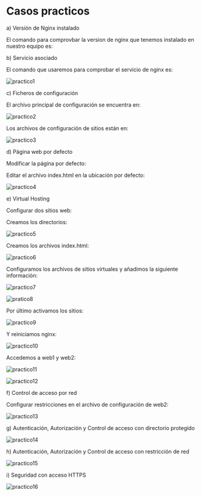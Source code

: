 # Casos practicos


a) Versión de Nginx instalado

El comando para comprovbar la version de nginx que tenemos instalado en nuestro equipo es:



b) Servicio asociado

El comando que usaremos para comprobar el servicio de nginx es:

![practico1](img/practico1.png)


c) Ficheros de configuración

El archivo principal de configuración se encuentra en:

![practico2](img/practico2.png)

Los archivos de configuración de sitios están en:

![practico3](img/practico3.png)

d) Página web por defecto

Modificar la página por defecto:

Editar el archivo index.html en la ubicación por defecto:

![practico4](img/practico4.png)

e) Virtual Hosting

Configurar dos sitios web:

Creamos los directorios:

![practico5](img/practico5.png)

Creamos los archivos index.html:

![practico6](img/practico6.png)

Configuramos los archivos de sitios virtuales y añadimos la siguiente información:

![practico7](img/practico7.png)

![pratico8](img/practico8.png)

Por último activamos los sitios:

![practico9](img/practico9.png)

Y reiniciamos nginx:

![practico10](img/practico10.png)

Accedemos a web1 y web2:

![practico11](img/practico11.png)

![practico12](img/practico12.png)

f) Control de acceso por red

Configurar restricciones en el archivo de configuración de web2:

![practico13](img/practico13.png)

g) Autenticación, Autorización y Control de acceso con directorio protegido

![practico14](img/practico14.png)

h) Autenticación, Autorización y Control de acceso con restricción de red

![practico15](img/practico15.png)

i) Seguridad con acceso HTTPS

![practico16](img/practico16.png)

